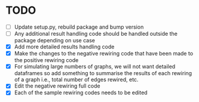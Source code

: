 # TODO

- [ ] Update setup.py, rebuild package and bump version
- [ ] Any additional result handling code should be handled outside the package depending on use case
- [x] Add more detailed results handling code
- [x] Make the changes to the negative rewiring code that have been made to the
      positive rewiring code
- [x] For simulating large numbers of graphs, we will not want detailed dataframes
      so add  something to summarise the results of each rewiring of a graph
      i.e., total number of edges rewired, etc.
- [x] Edit the negative rewiring full code
- [x] Each of the sample rewiring codes needs to be edited
